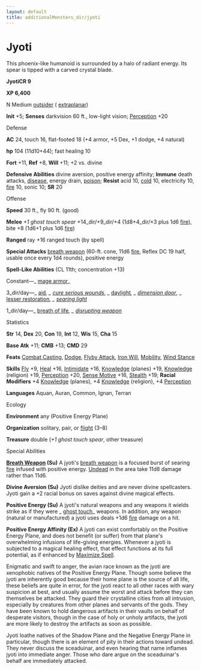 ```yaml
---
layout: default
title: additionalMonsters_dir/jyoti
---
```

# Jyoti

This phoenix-like humanoid is surrounded by a halo of radiant energy. Its spear is tipped with a carved crystal blade.

**JyotiCR 9**

**XP 6,400**

N Medium [outsider](../monsters_dir/creatureTypes#_outsider) ( [extraplanar](../monsters_dir/creatureTypes#_extraplanar-subtype))

**Init** +5; **Senses** darkvision 60 ft., low-light vision; [Perception](../additionalMonsters_dir/../skills_dir/perception#_perception) +20

Defense

**AC** 24, touch 16, flat-footed 18 (+4 armor, +5 Dex, +1 dodge, +4 natural)

**hp** 104 (11d10+44); fast healing 10

**Fort** +11, **Ref** +8, **Will** +11; +2 vs. divine

**Defensive Abilities** divine aversion, positive energy affinity; **Immune** death attacks, [disease](../monsters_dir/universalMonsterRules#_disease-(ex-or-su)), energy drain, [poison](../monsters_dir/universalMonsterRules#_poison-(ex-or-su)); **Resist** acid 10, [cold](../monsters_dir/creatureTypes#_cold-subtype) 10, electricity 10, [fire](../monsters_dir/creatureTypes#_fire-subtype) 10, sonic 10; **SR** 20

Offense

**Speed** 30 ft., fly 90 ft. (good)

**Melee** _+1 ghost touch spear_ +14_dir/+9_dir/+4 (1d8+4_dir/×3 plus 1d6 [fire](../monsters_dir/creatureTypes#_fire-subtype)), bite +8 (1d6+1 plus 1d6 [fire](../monsters_dir/creatureTypes#_fire-subtype))

**Ranged** ray +16 ranged touch (by spell)

**Special Attacks** [breath weapon](../monsters_dir/universalMonsterRules#_breath-weapon) (60-ft. cone, 11d6 [fire](../monsters_dir/creatureTypes#_fire-subtype), Reflex DC 19 half, usable once every 1d4 rounds), positive energy

**Spell-Like Abilities** (CL 11th; concentration +13)

Constant—_ [mage armor](../additionalMonsters_dir/../spells_dir/mageArmor#_mage-armor)_

3_dir/day—_ [aid](../additionalMonsters_dir/../spells_dir/aid#_aid)_, _ [cure serious wounds](../additionalMonsters_dir/../spells_dir/cureSeriousWounds#_cure-serious-wounds)_, _ [daylight](../additionalMonsters_dir/../spells_dir/daylight#_daylight)_, _ [dimension door](../additionalMonsters_dir/../spells_dir/dimensionDoor#_dimension-door)_, _ [lesser restoration](../additionalMonsters_dir/../spells_dir/restoration#_restoration-lesser)_, _ [searing light](../additionalMonsters_dir/../spells_dir/searingLight#_searing-light)_

1_dir/day—_ [breath of life](../additionalMonsters_dir/../spells_dir/breathOfLife#_breath-of-life)_, _ [disrupting weapon](../additionalMonsters_dir/../spells_dir/disruptingWeapon#_disrupting-weapon)_

Statistics

**Str** 14, **Dex** 20, **Con** 19, **Int** 12, **Wis** 15, **Cha** 15

**Base Atk** +11; **CMB** +13; **CMD** 29

**Feats** [Combat Casting](../additionalMonsters_dir/../feats#_combat-casting), [Dodge](../additionalMonsters_dir/../feats#_dodge), [Flyby Attack](../additionalMonsters_dir/../monsters_dir/monsterFeats#_flyby-attack), [Iron Will](../additionalMonsters_dir/../feats#_iron-will), [Mobility](../additionalMonsters_dir/../feats#_mobility), [Wind Stance](../additionalMonsters_dir/../feats#_wind-stance)

**Skills** [Fly](../additionalMonsters_dir/../skills_dir/fly#_fly) +9, [Heal](../additionalMonsters_dir/../skills_dir/heal#_heal) +16, [Intimidate](../additionalMonsters_dir/../skills_dir/intimidate#_intimidate) +16, [Knowledge](../additionalMonsters_dir/../skills_dir/knowledge#_knowledge) (planes) +19, [Knowledge](../additionalMonsters_dir/../skills_dir/knowledge#_knowledge) (religion) +19, [Perception](../additionalMonsters_dir/../skills_dir/perception#_perception) +20, [Sense Motive](../additionalMonsters_dir/../skills_dir/senseMotive#_sense-motive) +16, [Stealth](../additionalMonsters_dir/../skills_dir/stealth#_stealth) +19; **Racial Modifiers** +4 [Knowledge](../additionalMonsters_dir/../skills_dir/knowledge#_knowledge) (planes), +4 [Knowledge](../additionalMonsters_dir/../skills_dir/knowledge#_knowledge) (religion), +4 [Perception](../additionalMonsters_dir/../skills_dir/perception#_perception)

**Languages** Aquan, Auran, Common, Ignan, Terran

Ecology

**Environment** any (Positive Energy Plane)

**Organization** solitary, pair, or [flight](../monsters_dir/universalMonsterRules#_flight-(ex,-sp,-or-su)) (3–8)

**Treasure** double (_+1 ghost touch spear_, other treasure)

Special Abilities

**[Breath Weapon](../monsters_dir/universalMonsterRules#_breath-weapon) (Su)** A jyoti's [breath weapon](../monsters_dir/universalMonsterRules#_breath-weapon) is a focused burst of searing [fire](../monsters_dir/creatureTypes#_fire-subtype) infused with positive energy. [Undead](../monsters_dir/creatureTypes#_undead) in the area take 11d8 damage rather than 11d6.

**Divine Aversion (Su)** Jyoti dislike deities and are never divine spellcasters. Jyoti gain a +2 racial bonus on saves against divine magical effects.

**Positive Energy (Su)** A jyoti's natural weapons and any weapons it wields strike as if they were _ [ghost touch](../additionalMonsters_dir/../magicItems_dir/weapons#_weapons-ghost-touch)_ weapons. In addition, any weapon (natural or manufactured) a jyoti uses deals +1d6 [fire](../monsters_dir/creatureTypes#_fire-subtype) damage on a hit.

**Positive Energy Affinity (Ex)** A jyoti can exist comfortably on the Positive Energy Plane, and does not benefit (or suffer) from that plane's overwhelming infusions of life-giving energies. Whenever a jyoti is subjected to a magical healing effect, that effect functions at its full potential, as if enhanced by [Maximize Spell](../additionalMonsters_dir/../feats#_maximize-spell).

Enigmatic and swift to anger, the avian race known as the jyoti are xenophobic natives of the Positive Energy Plane. Though some believe the jyoti are inherently good because their home plane is the source of all life, these beliefs are quite in error, for the jyoti react to all other races with wary suspicion at best, and usually assume the worst and attack before they can themselves be attacked. They guard their crystalline cities from all intrusion, especially by creatures from other planes and servants of the gods. They have been known to hold dangerous artifacts in their vaults on behalf of desperate visitors, though in the case of holy or unholy artifacts, the jyoti are more likely to destroy the artifacts as soon as possible.

Jyoti loathe natives of the Shadow Plane and the Negative Energy Plane in particular, though there is an element of pity in their actions toward undead. They never discuss the sceaduinar, and even hearing that name inflames jyoti into immediate anger. Those who dare argue on the sceaduinar's behalf are immediately attacked.

